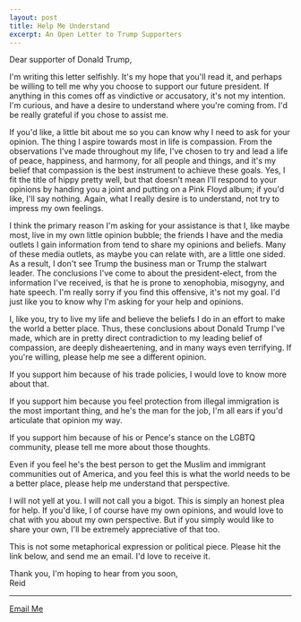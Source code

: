 ```yaml
---
layout: post
title: Help Me Understand
excerpt: An Open Letter to Trump Supporters
---
```


Dear supporter of Donald Trump, 

I'm writing this letter selfishly. It's my hope that you'll read it, and perhaps be willing to tell me why you choose to support our future president. If anything in this comes off as vindictive or accusatory, it's not my intention. I'm curious, and have a desire to understand where you're coming from. I'd be really grateful if you chose to assist me. 

If you'd like, a little bit about me so you can know why I need to ask for your opinion. The thing I aspire towards most in life is compassion. From the observations I've made throughout my life, I've chosen to try and lead a life of peace, happiness, and harmony, for all people and things, and it's my belief that compassion is the best instrument to achieve these goals. Yes, I fit the title of hippy pretty well, but that doesn't mean I'll respond to your opinions by handing you a joint and putting on a Pink Floyd album; if you'd like, I'll say nothing. Again, what I really desire is to understand, not try to impress my own feelings.

I think the primary reason I'm asking for your assistance is that I, like maybe most, live in my own little opinion bubble; the friends I have and the media outlets I gain information from tend to share my opinions and beliefs. Many of these media outlets, as maybe you can relate with, are a little one sided. As a result, I don't see Trump the business man or Trump the stalwart leader. The conclusions I've come to about the president-elect, from the information I've received, is that he is prone to xenophobia, misogyny, and hate speech. I'm really sorry if you find this offensive, it's not my goal. I'd just like you to know why I'm asking for your help and opinions.

I, like you, try to live my life and believe the beliefs I do in an effort to make the world a better place. Thus, these conclusions about Donald Trump I've made, which are in pretty direct contradiction to my leading belief of compassion, are deeply disheaertening, and in many ways even terrifying. If you're willing, please help me see a different opinion. 

If you support him because of his trade policies, I would love to know more about that. 

If you support him because you feel protection from illegal immigration is the most important thing, and he's the man for the job, I'm all ears if you'd articulate that opinion my way. 

If you support him because of his or Pence's stance on the LGBTQ community, please tell me more about those thoughts.

Even if you feel he's the best person to get the Muslim and immigrant communities out of America, and you feel this is what the world needs to be a better place, please help me understand that perspective.

I will not yell at you. I will not call you a bigot. This is simply an honest plea for help. If you'd like, I of course have my own opinions, and would love to chat with you about my own perspective. But if you simply would like to share your own, I'll be extremely appreciative of that too. 

This is not some metaphorical expression or political piece. Please hit the link below, and send me an email. I'd love to receive it.

Thank you, I'm hoping to hear from you soon, <br>
Reid

<hr class="link-divider">

<a href="mailto:reidhlewis91@gmail.com">Email Me</a>